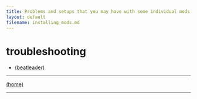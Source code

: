 ```yaml
---
title: Problems and setups that you may have with some individual mods
layout: default
filename: installing_mods.md
---
```


# troubleshooting
- [(beatleader)](beatleader_crash.md)

****
[(home)](home.md)

****


